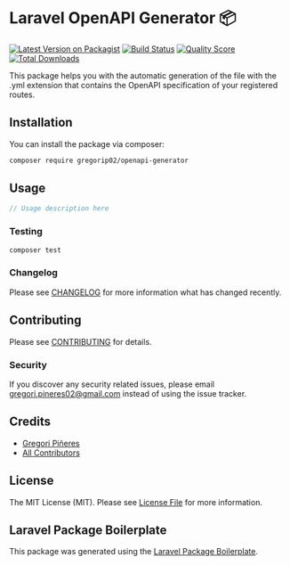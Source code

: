 # Laravel OpenAPI Generator 📦

[![Latest Version on Packagist](https://img.shields.io/packagist/v/gregorip02/openapi-generator.svg?style=flat-square)](https://packagist.org/packages/gregorip02/openapi-generator)
[![Build Status](https://img.shields.io/travis/gregorip02/openapi-generator/master.svg?style=flat-square)](https://travis-ci.org/gregorip02/openapi-generator)
[![Quality Score](https://img.shields.io/scrutinizer/g/gregorip02/openapi-generator.svg?style=flat-square)](https://scrutinizer-ci.com/g/gregorip02/openapi-generator)
[![Total Downloads](https://img.shields.io/packagist/dt/gregorip02/openapi-generator.svg?style=flat-square)](https://packagist.org/packages/gregorip02/openapi-generator)

This package helps you with the automatic generation of the file with the .yml extension that contains the OpenAPI specification of your registered routes.

## Installation

You can install the package via composer:

```bash
composer require gregorip02/openapi-generator
```

## Usage

``` php
// Usage description here
```

### Testing

``` bash
composer test
```

### Changelog

Please see [CHANGELOG](CHANGELOG.md) for more information what has changed recently.

## Contributing

Please see [CONTRIBUTING](CONTRIBUTING.md) for details.

### Security

If you discover any security related issues, please email gregori.pineres02@gmail.com instead of using the issue tracker.

## Credits

- [Gregori Piñeres](https://github.com/gregorip02)
- [All Contributors](../../contributors)

## License

The MIT License (MIT). Please see [License File](LICENSE.md) for more information.

## Laravel Package Boilerplate

This package was generated using the [Laravel Package Boilerplate](https://laravelpackageboilerplate.com).
